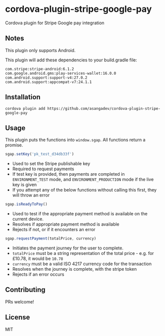 # cordova-plugin-stripe-google-pay
Cordova plugin for Stripe Google pay integration

## Notes

This plugin only supports Android.

This plugin will add these dependencies to your build.gradle file:

```
com.stripe:stripe-android:6.1.2
com.google.android.gms:play-services-wallet:16.0.0
com.android.support:support-v4:27.0.2
com.android.support:appcompat-v7:24.1.1
```

## Installation

```
cordova plugin add https://github.com/asangadev/cordova-plugin-stripe-google-pay
```

## Usage

This plugin puts the functions into `window.sgap`.
All functions return a promise.

```javascript
sgap.setKey('pk_test_d34db33f')
```
 - Used to set the Stripe publishable key
 - Required to request payments
 - If test key is provided, then payments are completed in `ENVIRONMENT_TEST` mode, and `ENVIRONMENT_PRODUCTION` mode if the live key is given
 - If you attempt any of the below functions without calling this first, they will throw an error

```javascript
sgap.isReadyToPay()
```
 - Used to test if the appropriate payment method is available on the current device.
 - Resolves if appropriate payment method is available
 - Rejects if not, or if it encounters an error

```javascript
sgap.requestPayment(totalPrice, currency)
```
  - Initiates the payment journey for the user to complete.
  - `totalPrice` must be a string representation of the total price - e.g. for £10.78, it would be `10.78`
  - `currency` must be a valid ISO 4217 currency code for the transaction
  - Resolves when the journey is complete, with the stripe token
  - Rejects if an error occurs

## Contributing

PRs welcome!

## License

MIT
